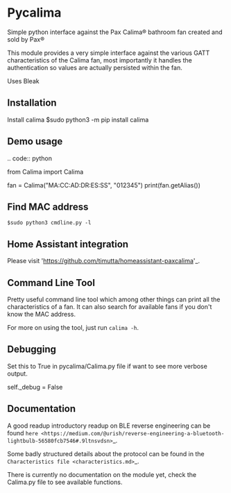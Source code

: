 # Pycalima

Simple python interface against the Pax Calima® bathroom fan created and sold by Pax®

This module provides a very simple interface against the various GATT characteristics of the Calima fan, most importantly it handles the authentication so values are actually persisted within the fan.

Uses Bleak

## Installation

Install calima
    $sudo python3 -m pip install calima

## Demo usage

.. code:: python

  from Calima import Calima

  fan = Calima("MA:CC:AD:DR:ES:SS", "012345")
  print(fan.getAlias())

## Find MAC address

    $sudo python3 cmdline.py -l


## Home Assistant integration

Please visit '<https://github.com/timutta/homeassistant-paxcalima>'_.

## Command Line Tool

Pretty useful command line tool which among other things can print all
the characteristics of a fan. It can also search for available fans 
if you don't know the MAC address.

For more on using the tool, just run `calima -h`.

## Debugging

Set this to True in pycalima/Calima.py file if want to see more verbose output.

  self._debug = False

## Documentation

A good readup introductory readup on BLE reverse engineering can be found
`here <https://medium.com/@urish/reverse-engineering-a-bluetooth-lightbulb-56580fcb7546#.9ltnsvdsn>`_.

Some badly structured details about the protocol can be found in the
`Characteristics file <characteristics.md>`_.

There is currently no documentation on the module yet, check the
Calima.py file to see available functions.